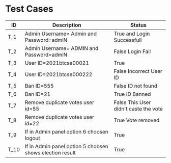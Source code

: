 # Test Cases 


| ID     | Description | Status |
| ---      | ---       | --- 	|
| T_1 | Admin Username= Admin and Password=admiN     |	True and Login Successfull|
| T_2     | Admin Username= ADMIN and Password=admiN  | False Login Fail|
| T_3     | User ID=2021btcse00021 | True |
| T_4     | User ID=2021btcse000222| False Incorrect User ID|
| T_5   | Ban ID=555| False ID not found|
|  T_6  | Ban ID=21| True ID Banned|
|  T_7   | Remove duplicate votes user id=55|False This User didn't caste the vote|
|  T_8   | Remove duplicate votes user id=22|True Vote removed|
|  T_9   | If in Admin panel option 6 choosen logout|True |
|  T_10  | If in Admin panel option 5 choosen shows election result|True |
